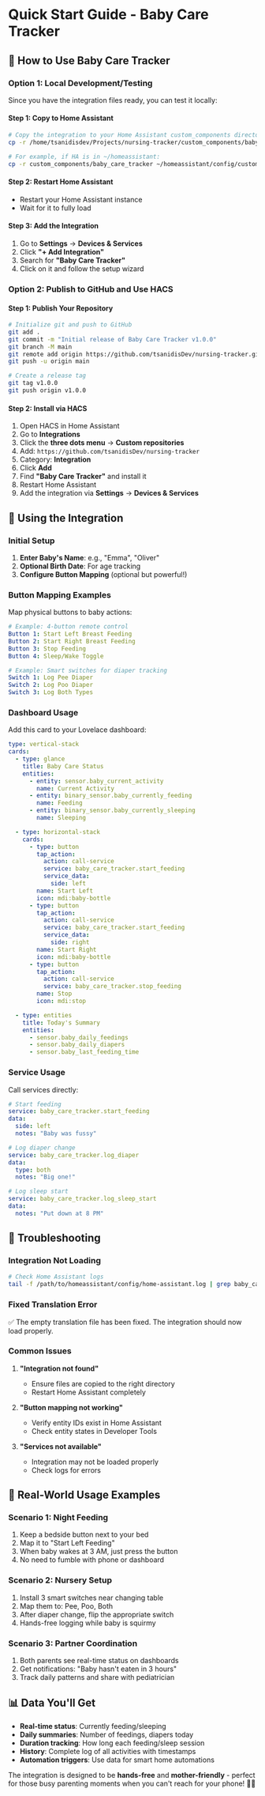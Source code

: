 # Quick Start Guide - Baby Care Tracker

## 🚀 How to Use Baby Care Tracker

### Option 1: Local Development/Testing

Since you have the integration files ready, you can test it locally:

#### Step 1: Copy to Home Assistant
```bash
# Copy the integration to your Home Assistant custom_components directory
cp -r /home/tsanidisdev/Projects/nursing-tracker/custom_components/baby_care_tracker /path/to/homeassistant/config/custom_components/

# For example, if HA is in ~/homeassistant:
cp -r custom_components/baby_care_tracker ~/homeassistant/config/custom_components/
```

#### Step 2: Restart Home Assistant
- Restart your Home Assistant instance
- Wait for it to fully load

#### Step 3: Add the Integration
1. Go to **Settings** → **Devices & Services**
2. Click **"+ Add Integration"**
3. Search for **"Baby Care Tracker"**
4. Click on it and follow the setup wizard

### Option 2: Publish to GitHub and Use HACS

#### Step 1: Publish Your Repository
```bash
# Initialize git and push to GitHub
git add .
git commit -m "Initial release of Baby Care Tracker v1.0.0"
git branch -M main
git remote add origin https://github.com/tsanidisDev/nursing-tracker.git
git push -u origin main

# Create a release tag
git tag v1.0.0
git push origin v1.0.0
```

#### Step 2: Install via HACS
1. Open HACS in Home Assistant
2. Go to **Integrations**
3. Click the **three dots menu** → **Custom repositories**
4. Add: `https://github.com/tsanidisDev/nursing-tracker`
5. Category: **Integration**
6. Click **Add**
7. Find **"Baby Care Tracker"** and install it
8. Restart Home Assistant
9. Add the integration via **Settings** → **Devices & Services**

## 📱 Using the Integration

### Initial Setup
1. **Enter Baby's Name**: e.g., "Emma", "Oliver"
2. **Optional Birth Date**: For age tracking
3. **Configure Button Mapping** (optional but powerful!)

### Button Mapping Examples

Map physical buttons to baby actions:

```yaml
# Example: 4-button remote control
Button 1: Start Left Breast Feeding
Button 2: Start Right Breast Feeding  
Button 3: Stop Feeding
Button 4: Sleep/Wake Toggle

# Example: Smart switches for diaper tracking
Switch 1: Log Pee Diaper
Switch 2: Log Poo Diaper
Switch 3: Log Both Types
```

### Dashboard Usage

Add this card to your Lovelace dashboard:

```yaml
type: vertical-stack
cards:
  - type: glance
    title: Baby Care Status
    entities:
      - entity: sensor.baby_current_activity
        name: Current Activity
      - entity: binary_sensor.baby_currently_feeding
        name: Feeding
      - entity: binary_sensor.baby_currently_sleeping
        name: Sleeping

  - type: horizontal-stack
    cards:
      - type: button
        tap_action:
          action: call-service
          service: baby_care_tracker.start_feeding
          service_data:
            side: left
        name: Start Left
        icon: mdi:baby-bottle
      - type: button
        tap_action:
          action: call-service
          service: baby_care_tracker.start_feeding
          service_data:
            side: right
        name: Start Right
        icon: mdi:baby-bottle
      - type: button
        tap_action:
          action: call-service
          service: baby_care_tracker.stop_feeding
        name: Stop
        icon: mdi:stop

  - type: entities
    title: Today's Summary
    entities:
      - sensor.baby_daily_feedings
      - sensor.baby_daily_diapers
      - sensor.baby_last_feeding_time
```

### Service Usage

Call services directly:

```yaml
# Start feeding
service: baby_care_tracker.start_feeding
data:
  side: left
  notes: "Baby was fussy"

# Log diaper change
service: baby_care_tracker.log_diaper
data:
  type: both
  notes: "Big one!"

# Log sleep start
service: baby_care_tracker.log_sleep_start
data:
  notes: "Put down at 8 PM"
```

## 🔧 Troubleshooting

### Integration Not Loading
```bash
# Check Home Assistant logs
tail -f /path/to/homeassistant/config/home-assistant.log | grep baby_care_tracker
```

### Fixed Translation Error
✅ The empty translation file has been fixed. The integration should now load properly.

### Common Issues

1. **"Integration not found"**
   - Ensure files are copied to the right directory
   - Restart Home Assistant completely

2. **"Button mapping not working"**
   - Verify entity IDs exist in Home Assistant
   - Check entity states in Developer Tools

3. **"Services not available"**
   - Integration may not be loaded properly
   - Check logs for errors

## 🎯 Real-World Usage Examples

### Scenario 1: Night Feeding
1. Keep a bedside button next to your bed
2. Map it to "Start Left Feeding" 
3. When baby wakes at 3 AM, just press the button
4. No need to fumble with phone or dashboard

### Scenario 2: Nursery Setup
1. Install 3 smart switches near changing table
2. Map them to: Pee, Poo, Both
3. After diaper change, flip the appropriate switch
4. Hands-free logging while baby is squirmy

### Scenario 3: Partner Coordination
1. Both parents see real-time status on dashboards
2. Get notifications: "Baby hasn't eaten in 3 hours"
3. Track daily patterns and share with pediatrician

## 📊 Data You'll Get

- **Real-time status**: Currently feeding/sleeping
- **Daily summaries**: Number of feedings, diapers today  
- **Duration tracking**: How long each feeding/sleep session
- **History**: Complete log of all activities with timestamps
- **Automation triggers**: Use data for smart home automations

The integration is designed to be **hands-free** and **mother-friendly** - perfect for those busy parenting moments when you can't reach for your phone! 🍼👶
